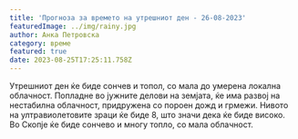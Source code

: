 ```yaml
---
title: 'Прогноза за времето на утрешниот ден - 26-08-2023'
featuredImage: ../img/rainy.jpg
author: Анка Петровска
category: време
featured: true
date: 2023-08-25T17:25:11.758Z
---
```

Утрешниот ден ќе биде сончев и топол, со мала до умерена локална облачност. Попладне во јужните делови на земјата, ќе има развој на нестабилна облачност, придружена со пороен дожд и грмежи. Нивото на ултравиолетовите зраци ќе биде 8, што значи дека ќе биде високо. Во Скопје ќе биде сончево и многу топло, со мала облачност.